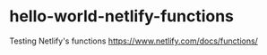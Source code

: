 # hello-world-netlify-functions
Testing Netlify's functions https://www.netlify.com/docs/functions/
